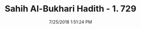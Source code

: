 ---
title        : "Sahih Al-Bukhari Hadith - 1. 729"
date         : 7/25/2018 1:51:24 PM
draft        : false
type         : "hadith"
layout       : "hadith"
BookCode     : "SHB"
VolumeNumber : "1"
HadithNumber : "729"
categories  :  ["Prayer Characteristics-Recitation of Qur'an in 'Asr prayer"]
tags  :  ["Abdullah bin Abi Qatada"]
---
